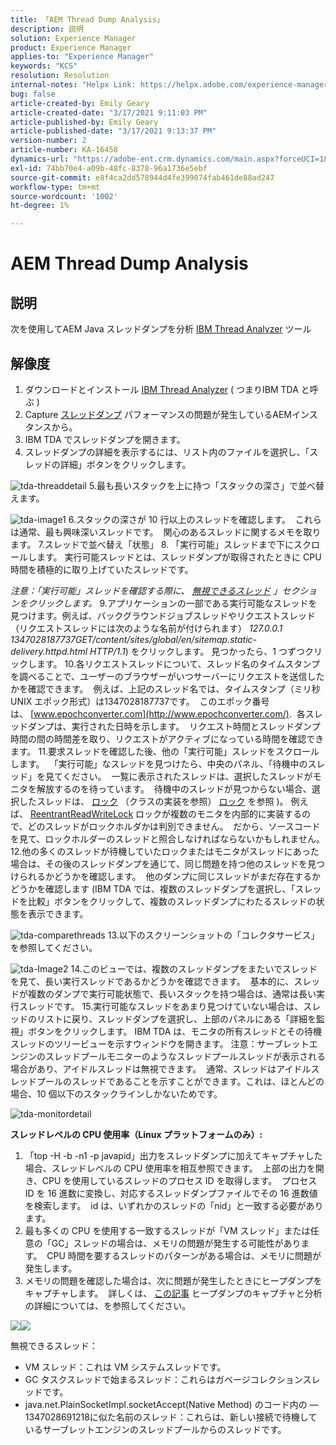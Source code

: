 ```yaml
---
title: 「AEM Thread Dump Analysis」
description: 説明
solution: Experience Manager
product: Experience Manager
applies-to: "Experience Manager"
keywords: "KCS"
resolution: Resolution
internal-notes: "Helpx Link: https://helpx.adobe.com/experience-manager/kb/thread-dump-analysis.html"
bug: false
article-created-by: Emily Geary
article-created-date: "3/17/2021 9:11:03 PM"
article-published-by: Emily Geary
article-published-date: "3/17/2021 9:13:37 PM"
version-number: 2
article-number: KA-16458
dynamics-url: "https://adobe-ent.crm.dynamics.com/main.aspx?forceUCI=1&pagetype=entityrecord&etn=knowledgearticle&id=e70a8345-6587-eb11-a812-000d3a593216"
exl-id: 74bb70e4-a09b-48fc-8378-96a1736e5ebf
source-git-commit: e8f4ca2dd578944d4fe399074fab461de88ad247
workflow-type: tm+mt
source-wordcount: '1002'
ht-degree: 1%

---
```


# AEM Thread Dump Analysis

## 説明


次を使用してAEM Java スレッドダンプを分析 [IBM Thread Analyzer](http://www.ibm.com/developerworks/community/groups/service/html/communityview?communityUuid=2245aa39-fa5c-4475-b891-14c205f7333c) ツール


## 解像度


1. ダウンロードとインストール [IBM Thread Analyzer](https://www.ibm.com/developerworks/community/groups/service/html/communityview?communityUuid=2245aa39-fa5c-4475-b891-14c205f7333c) ( つまりIBM TDA と呼ぶ )
2. Capture [スレッドダンプ](https://helpx.adobe.com/jp/experience-manager/kb/TakeThreadDump.html) パフォーマンスの問題が発生しているAEMインスタンスから。
3. IBM TDA でスレッドダンプを開きます。
4. スレッドダンプの詳細を表示するには、リスト内のファイルを選択し、「スレッドの詳細」ボタンをクリックします。

![tda-threaddetail](https://helpx.adobe.com/content/dam/help/en/experience-manager/kb/thread-dump-analysis/_jcr_content/main-pars/image_1587732783/tda-threaddetail.png "tda-threaddetail")
5.最も長いスタックを上に持つ「スタックの深さ」で並べ替えます。

![tda-image1](https://helpx.adobe.com/content/dam/help/en/experience-manager/kb/thread-dump-analysis/_jcr_content/main-pars/image/tda-image1.png)
6.スタックの深さが 10 行以上のスレッドを確認します。  これらは通常、最も興味深いスレッドです。  関心のあるスレッドに関するメモを取ります。
7.スレッドで並べ替え「状態」 8. 「実行可能」スレッドまで下にスクロールします。 実行可能スレッドとは、スレッドダンプが取得されたときに CPU 時間を積極的に取り上げていたスレッドです。

*注意：「実行可能」スレッドを確認する際に、 [無視できるスレッド](https://helpx.adobe.com/experience-manager/kb/thread-dump-analysis.html#ignorethreads) 」セクションをクリックします。*
9.アプリケーションの一部である実行可能なスレッドを見つけます。例えば、バックグラウンドジョブスレッドやリクエストスレッド（リクエストスレッドには次のような名前が付けられます） *127.0.0.1 1347028187737GET/content/sites/global/en/sitemap.static-delivery.httpd.html HTTP/1.1*) をクリックします。 見つかったら、1 つずつクリックします。
10.各リクエストスレッドについて、スレッド名のタイムスタンプを調べることで、ユーザーのブラウザーがいつサーバーにリクエストを送信したかを確認できます。  例えば、上記のスレッド名では、タイムスタンプ（ミリ秒 UNIX エポック形式）は1347028187737です。  このエポック番号は、 [www.epochconverter.com](http://www.epochconverter.com/).  各スレッドダンプは、実行された日時を示します。  リクエスト時間とスレッドダンプ時間の間の時間差を取り、リクエストがアクティブになっている時間を確認できます。
11.要求スレッドを確認した後、他の「実行可能」スレッドをスクロールします。  「実行可能」なスレッドを見つけたら、中央のパネル、「待機中のスレッド」を見てください。  一覧に表示されたスレッドは、選択したスレッドがモニタを解放するのを待っています。  待機中のスレッドが見つからない場合、選択したスレッドは、 [ロック](http://docs.oracle.com/javase/1.5.0/docs/api/java/util/concurrent/locks/Lock.html) （クラスの実装を参照） [ロック](http://docs.oracle.com/javase/1.5.0/docs/api/java/util/concurrent/locks/Lock.html) を参照 )。 例えば、 [ReentrantReadWriteLock](http://docs.oracle.com/javase/1.5.0/docs/api/java/util/concurrent/locks/ReentrantReadWriteLock.html) ロックが複数のモニタを内部的に実装するので、どのスレッドがロックホルダかは判別できません。  だから、ソースコードを見て、ロックホルダーのスレッドと照合しなければならないかもしれません。
12.他の多くのスレッドが待機していたロックまたはモニタがスレッドにあった場合は、その後のスレッドダンプを通じて、同じ問題を持つ他のスレッドを見つけられるかどうかを確認します。  他のダンプに同じスレッドがまだ存在するかどうかを確認します (IBM TDA では、複数のスレッドダンプを選択し、「スレッドを比較」ボタンをクリックして、複数のスレッドダンプにわたるスレッドの状態を表示できます。

![tda-comparethreads](https://helpx.adobe.com/content/dam/help/en/experience-manager/kb/thread-dump-analysis/_jcr_content/main-pars/image_1159496390/tda-comparethreads.png)
13.以下のスクリーンショットの「コレクタサービス」を参照してください。

![tda-Image2](https://helpx.adobe.com/content/dam/help/en/experience-manager/kb/thread-dump-analysis/_jcr_content/main-pars/image_1730877898/tda-Image2.png)
14.このビューでは、複数のスレッドダンプをまたいでスレッドを見て、長い実行スレッドであるかどうかを確認できます。  基本的に、スレッドが複数のダンプで実行可能状態で、長いスタックを持つ場合は、通常は長い実行スレッドです。
15.実行可能なスレッドをあまり見つけていない場合は、スレッドのリストに戻り、スレッドダンプを選択し、上部のパネルにある「詳細を監視」ボタンをクリックします。 IBM TDA は、モニタの所有スレッドとその待機スレッドのツリービューを示すウィンドウを開きます。 注意：サーブレットエンジンのスレッドプールモニターのようなスレッドプールスレッドが表示される場合があり、アイドルスレッドは無視できます。  通常、スレッドはアイドルスレッドプールのスレッドであることを示すことができます。これは、ほとんどの場合、10 個以下のスタックラインしかないためです。

![tda-monitordetail](https://helpx.adobe.com/content/dam/help/en/experience-manager/kb/thread-dump-analysis/_jcr_content/main-pars/image_1106466084/tda-monitordetail.png)




<b>スレッドレベルの CPU 使用率（Linux プラットフォームのみ）:</b>

1. 「top -H -b -n1 -p javapid」出力をスレッドダンプに加えてキャプチャした場合、スレッドレベルの CPU 使用率を相互参照できます。  上部の出力を開き、CPU を使用しているスレッドのプロセス ID を取得します。  プロセス ID を 16 進数に変換し、対応するスレッドダンプファイルでその 16 進数値を検索します。  id は、いずれかのスレッドの「nid」と一致する必要があります。
2. 最も多くの CPU を使用する一致するスレッドが「VM スレッド」または任意の「GC」スレッドの場合は、メモリの問題が発生する可能性があります。  CPU 時間を要するスレッドのパターンがある場合は、メモリに問題が発生します。
3. メモリの問題を確認した場合は、次に問題が発生したときにヒープダンプをキャプチャします。  詳しくは、 [この記事](https://helpx.adobe.com/experience-manager/kb/AnalyzeMemoryProblems.html) ヒープダンプのキャプチャと分析の詳細については、を参照してください。


![](https://helpx.adobe.com/libs/cq/ui/resources/0.gif)![](https://helpx.adobe.com/libs/cq/ui/resources/0.gif)

無視できるスレッド：

- VM スレッド：これは VM システムスレッドです。
- GC タスクスレッドで始まるスレッド：これらはガベージコレクションスレッドです。
- java.net.PlainSocketImpl.socketAccept(Native Method) のコード内の — 1347028691218に似た名前のスレッド：これらは、新しい接続で待機しているサーブレットエンジンのスレッドプールからのスレッドです。
